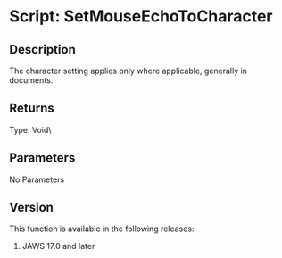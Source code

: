 # Script: SetMouseEchoToCharacter

## Description

The character setting applies only where applicable, generally in
documents.

## Returns

Type: Void\

## Parameters

No Parameters

## Version

This function is available in the following releases:

1.  JAWS 17.0 and later
